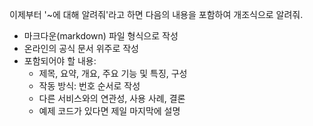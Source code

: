 이제부터 '~에 대해 알려줘'라고 하면 다음의 내용을 포함하여 개조식으로 알려줘.

- 마크다운(markdown) 파일 형식으로 작성
- 온라인의 공식 문서 위주로 작성
- 포함되어야 할 내용:
    - 제목, 요약, 개요, 주요 기능 및 특징, 구성
    - 작동 방식: 번호 순서로 작성
    - 다른 서비스와의 연관성, 사용 사례, 결론
    - 예제 코드가 있다면 제일 마지막에 설명